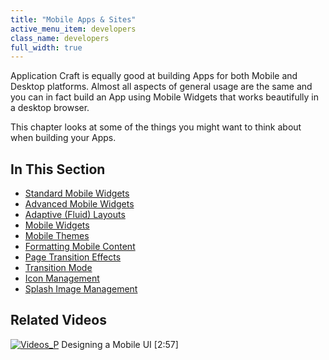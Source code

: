 ```yaml
---
title: "Mobile Apps & Sites"
active_menu_item: developers
class_name: developers
full_width: true
---
```



Application Craft is equally good at building Apps for both Mobile and Desktop platforms. Almost all aspects of general usage are the same and you can in fact build an App using Mobile Widgets that works beautifully in a desktop browser.

This chapter looks at some of the things you might want to think about when building your Apps.

## In This Section

 - [Standard Mobile Widgets](/developers/documentation/product-guide/mobile-apps-sites/other-mobile-widgets)
 - [Advanced Mobile Widgets](/developers/documentation/product-guide/mobile-apps-sites/advanced-mobile-widgets)
 - [Adaptive (Fluid) Layouts](/developers/documentation/product-guide/mobile-apps-sites/adaptive-or-fluid-layouts)
 - [Mobile Widgets](/developers/documentation/product-guide/mobile-apps-sites/mappsmobile-widgets)
 - [Mobile Themes](/developers/documentation/product-guide/mobile-apps-sites/mobile-themes)
 - [Formatting Mobile Content](/developers/documentation/product-guide/mobile-apps-sites/formatting-mobile-content)
 - [Page Transition Effects](/developers/documentation/product-guide/mobile-apps-sites/page-transition-effects)
 - [Transition Mode](/developers/documentation/product-guide/mobile-apps-sites/mobile-transition-mode)
 - [Icon Management](/developers/documentation/product-guide/mobile-apps-sites/icon-management)
 - [Splash Image Management](/developers/documentation/product-guide/mobile-apps-sites/splash-image-management)

## Related Videos

[![Videos\_P](/img/docs/videos_p.png)](http://www.youtube.com/v/BelIr0vzxlU?autoplay=1&hd=1&fs=1&showsearch=0&rel=0&) Designing a Mobile UI [2:57]
